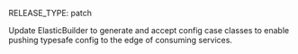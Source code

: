 RELEASE_TYPE: patch

Update ElasticBuilder to generate and accept config case classes to enable 
pushing typesafe config to the edge of consuming services.
